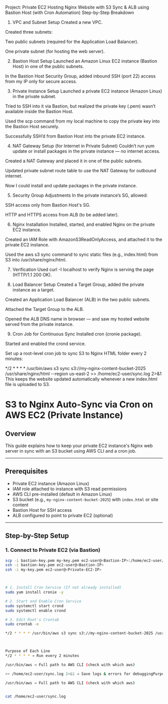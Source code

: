 Project: Private EC2 Hosting Nginx Website with S3 Sync & ALB using Bastion Host (with Cron Automation)
Step-by-Step Breakdown
1. VPC and Subnet Setup
Created a new VPC.

Created three subnets:

Two public subnets (required for the Application Load Balancer).

One private subnet (for hosting the web server).

2. Bastion Host Setup
Launched an Amazon Linux EC2 instance (Bastion Host) in one of the public subnets.

In the Bastion Host Security Group, added inbound SSH (port 22) access from my IP only for secure access.

3. Private Instance Setup
Launched a private EC2 instance (Amazon Linux) in the private subnet.

Tried to SSH into it via Bastion, but realized the private key (.pem) wasn’t available inside the Bastion Host.

Used the scp command from my local machine to copy the private key into the Bastion Host securely.

Successfully SSH’d from Bastion Host into the private EC2 instance.

4. NAT Gateway Setup (for Internet in Private Subnet)
Couldn’t run yum update or install packages in the private instance — no internet access.

Created a NAT Gateway and placed it in one of the public subnets.

Updated private subnet route table to use the NAT Gateway for outbound internet.

Now I could install and update packages in the private instance.

5. Security Group Adjustments
In the private instance’s SG, allowed:

SSH access only from Bastion Host's SG.

HTTP and HTTPS access from ALB (to be added later).

6. Nginx Installation
Installed, started, and enabled Nginx on the private EC2 instance.

Created an IAM Role with AmazonS3ReadOnlyAccess, and attached it to the private EC2 instance.

Used the aws s3 sync command to sync static files (e.g., index.html) from S3 into /usr/share/nginx/html.

7. Verification
Used curl -I localhost to verify Nginx is serving the page (HTTP/1.1 200 OK).

8. Load Balancer Setup
Created a Target Group, added the private instance as a target.

Created an Application Load Balancer (ALB) in the two public subnets.

Attached the Target Group to the ALB.

Opened the ALB DNS name in browser — and saw my hosted website served from the private instance.

9. Cron Job for Continuous Sync
Installed cron (cronie package).

Started and enabled the crond service.

Set up a root-level cron job to sync S3 to Nginx HTML folder every 2 minutes:


*/2 * * * * /usr/bin/aws s3 sync s3://my-nginx-content-bucket-2025 /usr/share/nginx/html --region us-east-2 >> /home/ec2-user/sync.log 2>&1
This keeps the website updated automatically whenever a new index.html file is uploaded to S3.



# S3 to Nginx Auto-Sync via Cron on AWS EC2 (Private Instance)

## Overview
This guide explains how to keep your private EC2 instance's Nginx web server in sync with an S3 bucket using AWS CLI and a cron job.

---

## Prerequisites

- Private EC2 instance (Amazon Linux)
- IAM role attached to instance with S3 read permissions
- AWS CLI pre-installed (default in Amazon Linux)
- S3 bucket (e.g., `my-nginx-content-bucket-2025`) with `index.html` or site content
- Bastion Host for SSH access
- ALB configured to point to private EC2 (optional)

---

## Step-by-Step Setup

### 1. Connect to Private EC2 (via Bastion)
```bash
scp -i bastion-key.pem my-key.pem ec2-user@<Bastion-IP>:/home/ec2-user/
ssh -i bastion-key.pem ec2-user@<Bastion-IP>
ssh -i my-key.pem ec2-user@<Private-EC2-IP>



# 1. Install Cron Service (If not already installed)
sudo yum install cronie -y

# 2. Start and Enable Cron Service
sudo systemctl start crond
sudo systemctl enable crond

# 3. Edit Root's Crontab
sudo crontab -e

*/2 * * * * /usr/bin/aws s3 sync s3://my-nginx-content-bucket-2025 /usr/share/nginx/html --region us-east-2 >> /home/ec2-user/sync.log 2>&1



Purpose of Each Line
*/2 * * * * → Run every 2 minutes

/usr/bin/aws → Full path to AWS CLI (check with which aws)

>> /home/ec2-user/sync.log 2>&1 → Save logs & errors for debuggingPurpose of Each Line

/usr/bin/aws → Full path to AWS CLI (check with which aws)


cat /home/ec2-user/sync.log


